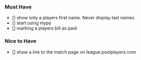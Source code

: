 ### Must Have
- [] show only a players first name. Never display last names.
- [] start using mypy
- [] marking a players bill as paid

### Nice to Have
- [] show a link to the match page on league.poolplayers.com
